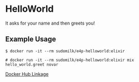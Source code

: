 # HelloWorld

It asks for your name and then greets you!

Example Usage
---

```
$ docker run -it --rm sudomilk/e4p-helloworld:elixir
```

```
# docker run -it --rm sudomilk/e4p-helloworld:elixir mix hello_world.greet novar
```

[Docker Hub Linkage](https://hub.docker.com/r/sudomilk/e4p-helloworld/)
